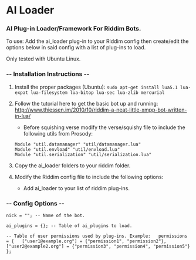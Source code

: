 # AI Loader

### AI Plug-in Loader/Framework For Riddim Bots.

To use: Add the ai_loader plug-in to your Riddim config then create/edit the options below in said config with a list of plug-ins to load.

Only tested with Ubuntu Linux.

### -- Installation Instructions --

1. Install the proper packages (Ubuntu): `sudo apt-get install lua5.1 lua-expat lua-filesystem lua-bitop lua-sec lua-zlib mercurial`

2. Follow the tutorial here to get the basic bot up and running: http://www.thiessen.im/2010/10/riddim-a-neat-little-xmpp-bot-written-in-lua/
    - Before squishing verse modify the verse/squishy file to include the following utils from Prosody:

    `Module "util.datamanager" "util/datamanager.lua"`  
    `Module "util.envload" "util/envload.lua"`  
    `Module "util.serialization" "util/serialization.lua"`  

3. Copy the ai_loader folders to your riddim folder.
    

4. Modify the Riddim config file to include the following options:
	- Add ai_loader to your list of riddim plug-ins.

### -- Config Options --

`nick = ""; -- Name of the bot.`

`ai_plugins = {}; -- Table of ai_plugins to load.`

`-- Table of user permissions used by plug-ins. Example:  
permissions = {  
  ["user1@example.org"] = {"permission1", "permission2"},   
  ["user2@example2.org"] = {"permission3", "permission4", "permission5"}  
};`  
